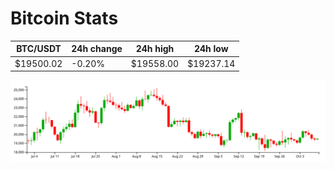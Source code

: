 # Bitcoin Stats

BTC/USDT|24h change|24h high|24h low|
|---|---|---|---|
|$19500.02|-0.20%|$19558.00|$19237.14|

<img src="./chart.svg">
